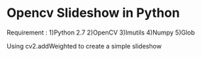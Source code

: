 # Opencv Slideshow in Python
Requirement :
1)Python 2.7
2)OpenCV
3)Imutils
4)Numpy
5)Glob

Using cv2.addWeighted to create a simple slideshow
